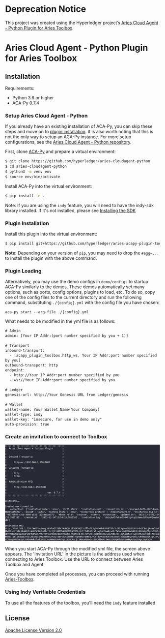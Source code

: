 # Deprecation Notice

This project was created using the Hyperledger project’s [Aries Cloud Agent - Python Plugin for Aries Toolbox](https://github.com/hyperledger/aries-acapy-plugin-toolbox).



# Aries Cloud Agent - Python Plugin for Aries Toolbox


## Installation

Requirements:
- Python 3.6 or higher
- ACA-Py 0.7.4

### Setup Aries Cloud Agent - Python

If you already have an existing installation of ACA-Py, you can skip these steps
and move on to [plugin installation](#plugin-installation). It is also worth
noting that this is not the only way to setup an ACA-Py instance. For more setup
configurations, see the [Aries Cloud Agent - Python
repository](https://github.com/hyperledger/aries-cloudagent-python).

First, clone
[ACA-Py](https://github.com/hyperledger/aries-cloudagent-python) and prepare a
virtual environment:
```sh
$ git clone https://github.com/hyperledger/aries-cloudagent-python
$ cd aries-cloudagent-python
$ python3 -m venv env
$ source env/bin/activate
```

Install ACA-Py into the virtual environment:
```sh
$ pip install -e .
```
Note: If you are using the `indy` feature, you will need to have the indy-sdk
library installed. If it's not installed, please see
[Installing the SDK](https://github.com/hyperledger/indy-sdk/blob/master/README.md#installing-the-sdk)

### Plugin Installation

Install this plugin into the virtual environment:

```sh
$ pip install git+https://github.com/hyperledger/aries-acapy-plugin-toolbox.git@main#egg=acapy_plugin_toolbox
```

**Note:** Depending on your version of `pip`, you may need to drop the
`#egg=...` to install the plugin with the above command.

### Plugin Loading

Alternatively, you may use the demo configs in `demo/configs` to startup ACA-Py
similarly to the demos. These demos automatically set many options, such as
ports, config options, plugins to load, etc. To do so, copy one of the config
files to the current directory and run the following command, substituting
`./{config}.yml` with the config file you have chosen:
```
aca-py start --arg-file ./{config}.yml
```
What needs to be modified in the yml file is as follows: 
```
# Admin
admin: [Your IP Addr:(port number specified by you + 1)]

# Transport
inbound-transport:
  - [acapy_plugin_toolbox.http_ws, Your IP Addr:port number specified by you]
outbound-transport: http
endpoint:
  - http://Your IP Addr:port number specified by you
  - ws://Your IP Addr:port number specified by you

# Ledger
genesis-url: http://Your Genesis URL from Ledger/genesis

# Wallet
wallet-name: Your Wallet Name(Your Company)
wallet-type: indy
wallet-key: "insecure, for use in demo only"
auto-provision: true
```
### Create an invitation to connect to Toolbox

![Alt text](src/invitation.png)

When you start ACA-Py through the modified yml file, the screen above appears. The 'Invitation URL' in the picture is the address used when connecting to Aries Toolbox. Use the URL to connect between Aries Toolbox and Agent.

Once you have completed all processes, you can proceed with running [Aries-Toolbox](https://github.com/hyperledger/aries-toolbox).

### Using Indy Verifiable Credentials

To use all the features of the toolbox, you'll need the `indy` feature installed


## License

[Apache License Version 2.0](https://github.com/hyperledger/aries-acapy-plugin-toolbox/blob/main/LICENSE)
